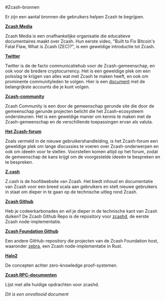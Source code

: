 #Zcash-bronnen


Er zijn een aantal bronnen die gebruikers helpen Zcash te begrijpen.

**[Zcash Media](https://www.youtube.com/c/ZcashMedia)**

Zcash Media is een onafhankelijke organisatie die educatieve documentaires maakt over Zcash. Hun eerste video, "Built to Fix Bitcoin's Fatal Flaw, What is Zcash (ZEC)?", is een geweldige introductie tot Zcash.

**[Twitter](twitter.com)**

Twitter is de de facto communicatiehub voor de Zcash-gemeenschap, en ook voor de bredere cryptocurrency. Het is een geweldige plek om een ​​polsslag te krijgen van alles wat met Zcash te maken heeft, en ook om prominente communityleden te volgen. Hier is een [document](https://www.notion.so/zechub/Social-Media-Links-05b9df645af54de7a1989d9c4ccc4d05) met de belangrijkste accounts die je kunt volgen.

**[Zcash-community](zcashcommunity.com)**

Zcash Community is een door de gemeenschap gerunde site die door de gemeenschap gerunde projecten belicht die het Zcash-ecosysteem ondersteunen. Het is een geweldige manier om kennis te maken met de Zcash-gemeenschap en de verschillende toepassingen ervan als valuta.

**[Het Zcash-forum](forum.zcashcommunity.com)**

Zoals vermeld in de nieuwe gebruikershandleiding, is het Zcash-forum een ​​geweldige plek om lange discussies te voeren over Zcash-onderwerpen en ook om ideeën voor te stellen. Voorstellen komen altijd op het forum, zodat de gemeenschap de kans krijgt om de voorgestelde ideeën te bespreken en te bespreken.

**[Z.cash](z.cash)**

Z.cash is de hoofdwebsite van Zcash. Het biedt inhoud en documentatie van Zcash voor een breed scala aan gebruikers en stelt nieuwe gebruikers in staat om dieper in te gaan op de technische uitleg rond Zcash.

**[Zcash Github](https://github.com/zcash/zcash)**

Heb je codeerkarbonades en wil je dieper in de technische kant van Zcash duiken? De Zcash Github Repo is de repository voor [zcashd](https://electriccoin.co/zcashd/), de eerste Zcash node-implementatie.

**[Zcash Foundation Github](https://github.com/ZcashFoundation)**

Een andere GitHub-repository die projecten van de Zcash Foundation host, waaronder [zebra](https://github.com/ZcashFoundation/zebra), een Zcash node-implementatie in Rust.

**[Halo2](https://zcash.github.io/halo2/index.html)**

De concepten achter zero-knowledge proof-systemen.

**[Zcash RPC-documenten](https://zcash.github.io/rpc/)**

Lijst met alle huidige opdrachten voor zcashd.

_Dit is een onvoltooid document_


